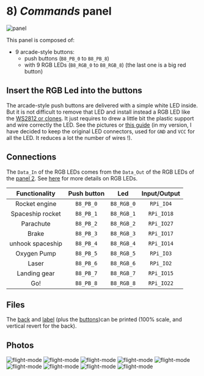 # 8) *Commands* panel

![panel](B8-design.jpg)

This panel is composed of:
- 9 arcade-style buttons:
  - push buttons (`B8_PB_0` to `B8_PB_8`)
  - with 9 RGB LEDs (`B8_RGB_0` to `B8_RGB_8`)
(the last one is a big red button)

## Insert the RGB Led into the buttons

The arcade-style push buttons are delivered with a simple white LED inside.
But it is not difficult to remove that LED and install instead a RGB LED like the [WS2812 or clones](APA106.md). It just requires to drew a little bit the plastic support and wire correctly the LED. See the pictures or [this guide](http://www.instructables.com/id/Arcade-Button-RGB-LED-Conversion/) (in my version, I have decided to keep the original LED connectors, used for `GND` and `VCC` for all the LED. It reduces a lot the number of wires !).


## Connections

The `Data_In` of the RGB LEDs comes from the `Data_Out` of the RGB LEDs of the [panel 2](panels/2-displays/2.md).
See [here](APA106.md) for more details on RGB LEDs.


| Functionality    | Push button | Led        | Input/Output  |
|:----------------:|:-----------:|:----------:|:-------------:|
| Rocket engine    | `B8_PB_0`   | `B8_RGB_0` |  `RPi_IO4`    |
| Spaceship rocket | `B8_PB_1`   | `B8_RGB_1` |  `RPi_IO18`   |
| Parachute        | `B8_PB_2`   | `B8_RGB_2` |  `RPi_IO27`   |
| Brake            | `B8_PB_3`   | `B8_RGB_3` |  `RPi_IO17`   |
| unhook spaceship | `B8_PB_4`   | `B8_RGB_4` |  `RPi_IO14`   |  
| Oxygen Pump      | `B8_PB_5`   | `B8_RGB_5` |  `RPi_IO3`    |
| Laser            | `B8_PB_6`   | `B8_RGB_6` |  `RPi_IO2`    |
| Landing gear     | `B8_PB_7`   | `B8_RGB_7` |  `RPi_IO15`   |
| Go!              | `B8_PB_8`   | `B8_RGB_8` |  `RPi_IO22`   |


## Files
The [back](B8-back.pdf) and [label](B8-label.pdf) (plus the [buttons](B8-button-label.pdf))can be printed (100% scale, and vertical revert for the back).



## Photos
![flight-mode](../../photos/panels/8-commands/IMG_1913.JPG)
![flight-mode](../../photos/panels/8-commands/IMG_1914.JPG)
![flight-mode](../../photos/panels/8-commands/IMG_1915.JPG)
![flight-mode](../../photos/panels/8-commands/IMG_2267.JPG)
![flight-mode](../../photos/panels/8-commands/IMG_2268.JPG)
![flight-mode](../../photos/panels/8-commands/IMG_2269.JPG)
![flight-mode](../../photos/panels/8-commands/IMG_2270.JPG)
![flight-mode](../../photos/panels/8-commands/IMG_2271.JPG)
![flight-mode](../../photos/panels/8-commands/IMG_2272.JPG)
